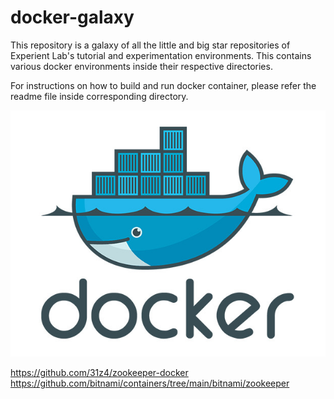# docker-galaxy

This repository is a galaxy of all the little and big star repositories of Experient Lab's tutorial and 
experimentation environments. This contains various docker environments inside their respective directories.

For instructions on how to build and run docker container, please refer the readme file inside corresponding 
directory.

![img.png](resources%2Fimg.png)




https://github.com/31z4/zookeeper-docker
https://github.com/bitnami/containers/tree/main/bitnami/zookeeper
